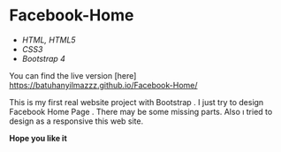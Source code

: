 # Facebook-Home

- _HTML, HTML5_
- _CSS3_
- _Bootstrap 4_

You can find the live version [here]  https://batuhanyilmazzz.github.io/Facebook-Home/

This is my first real website project with Bootstrap . I just try to design Facebook Home Page . There may be some missing parts. Also ı tried to design as a responsive this web site.

**Hope you like it**
